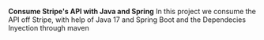 **Consume Stripe's API with Java and Spring**
In this project we consume the API off Stripe, with help of Java 17 and Spring Boot and the Dependecies Inyection through maven 
